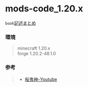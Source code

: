 # mods-code_1.20.x

`book`[記述まとめ](https://runrungift.github.io/mods-code_1.20.x/book/)

### 環境
> minecraft 1.20.x  
> forge 1.20.2-48.1.0

### 参考
> * [桜鬼神-Youtube](https://youtube.com/@sakurakijin?si=fPMLxNbuH8nvOoAK)